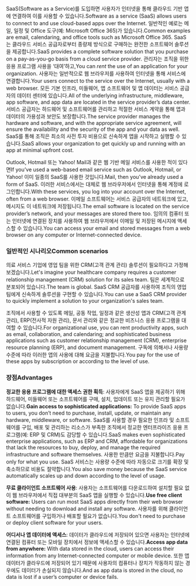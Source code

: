 <span data-ttu-id="27c60-101">SaaS(Software as a Service)를 도입하면 사용자가 인터넷을 통해 클라우드 기반 앱에 연결하여 이를 사용할 수 있습니다.</span><span class="sxs-lookup"><span data-stu-id="27c60-101">Software as a service (SaaS) allows users to connect to and use cloud-based apps over the Internet.</span></span> <span data-ttu-id="27c60-102">일반적인 예로는 메일, 일정 및 Office 도구(예: Microsoft Office 365)가 있습니다.</span><span class="sxs-lookup"><span data-stu-id="27c60-102">Common examples are email, calendaring, and office tools such as Microsoft Office 365.</span></span> <span data-ttu-id="27c60-103">SaaS는 클라우드 서비스 공급자로부터 종량제 방식으로 구매하는 완전한 소프트웨어 솔루션을 제공합니다.</span><span class="sxs-lookup"><span data-stu-id="27c60-103">SaaS provides a complete software solution that you purchase on a pay-as-you-go basis from a cloud service provider.</span></span> <span data-ttu-id="27c60-104">관리자는 조직을 위한 응용 프로그램 사용을 ‘대여’하고,</span><span class="sxs-lookup"><span data-stu-id="27c60-104">You can *rent* the use of an application for your organization.</span></span> <span data-ttu-id="27c60-105">사용자는 일반적으로 웹 브라우저를 사용하여 인터넷을 통해 서비스에 연결합니다.</span><span class="sxs-lookup"><span data-stu-id="27c60-105">Your users connect to the service over the Internet, usually with a web browser.</span></span> <span data-ttu-id="27c60-106">모든 기본 인프라, 미들웨어, 앱 소프트웨어 및 앱 데이터는 서비스 공급자의 데이터 센터에 있습니다.</span><span class="sxs-lookup"><span data-stu-id="27c60-106">All of the underlying infrastructure, middleware, app software, and app data are located in the service provider’s data center.</span></span> <span data-ttu-id="27c60-107">서비스 공급자는 하드웨어 및 소프트웨어를 관리하고 적절한 서비스 계약을 통해 앱과 데이터의 가용성과 보안도 보장합니다.</span><span class="sxs-lookup"><span data-stu-id="27c60-107">The service provider manages the hardware and software, and with the appropriate service agreement, will ensure the availability and the security of the app and your data as well.</span></span> <span data-ttu-id="27c60-108">SaaS를 통해 조직은 최소의 사전 투자 비용으로 신속하게 앱을 시작하고 실행할 수 있습니다.</span><span class="sxs-lookup"><span data-stu-id="27c60-108">SaaS allows your organization to get quickly up and running with an app at minimal upfront cost.</span></span>

<span data-ttu-id="27c60-109">Outlook, Hotmail 또는 Yahoo! Mail과 같은 웹 기반 메일 서비스를 사용한 적이 있다면</span><span class="sxs-lookup"><span data-stu-id="27c60-109">If you’ve used a web-based email service such as Outlook, Hotmail, or Yahoo!</span></span> <span data-ttu-id="27c60-110">이미 일종의 SaaS를 사용한 것입니다.</span><span class="sxs-lookup"><span data-stu-id="27c60-110">Mail, then you’ve already used a form of SaaS.</span></span> <span data-ttu-id="27c60-111">이러한 서비스에서는 대체로 웹 브라우저에서 인터넷을 통해 계정에 로그인합니다.</span><span class="sxs-lookup"><span data-stu-id="27c60-111">With these services, you log into your account over the Internet, often from a web browser.</span></span> <span data-ttu-id="27c60-112">이메일 소프트웨어는 서비스 공급자의 네트워크에 있고, 메시지도 이 네트워크에 저장됩니다.</span><span class="sxs-lookup"><span data-stu-id="27c60-112">The email software is located on the service provider’s network, and your messages are stored there too.</span></span> <span data-ttu-id="27c60-113">임의의 컴퓨터 또는 인터넷에 연결된 장치를 사용하여 웹 브라우저에서 이메일 및 저장된 메시지에 액세스할 수 있습니다.</span><span class="sxs-lookup"><span data-stu-id="27c60-113">You can access your email and stored messages from a web browser on any computer or Internet-connected device.</span></span>

### <a name="common-scenarios"></a><span data-ttu-id="27c60-114">일반적인 시나리오</span><span class="sxs-lookup"><span data-stu-id="27c60-114">Common scenarios</span></span>

<span data-ttu-id="27c60-115">의료 서비스 기업에 영업 팀을 위한 CRM(고객 관계 관리) 솔루션이 필요하다고 가정해 보겠습니다.</span><span class="sxs-lookup"><span data-stu-id="27c60-115">Let's imagine your healthcare company requires a customer relationship management (CRM) solution for its sales team.</span></span> <span data-ttu-id="27c60-116">팀은 세계적으로 분포되어 있습니다.</span><span class="sxs-lookup"><span data-stu-id="27c60-116">The team is global.</span></span> <span data-ttu-id="27c60-117">SaaS CRM 공급자를 사용하여 조직의 영업 팀에게 신속하게 솔루션을 구현할 수 있습니다.</span><span class="sxs-lookup"><span data-stu-id="27c60-117">You can use a SaaS CRM provider to quickly implement a solution to your organization's sales team.</span></span>

<span data-ttu-id="27c60-118">조직에서 사용할 수 있도록 메일, 공동 작업, 일정과 같은 생산성 앱과 CRM(고객 관계 관리), ERP(전사적 자원 관리), 문서 관리와 같은 정교한 비즈니스 응용 프로그램을 대여할 수 있습니다.</span><span class="sxs-lookup"><span data-stu-id="27c60-118">For organizational use, you can rent productivity apps, such as email, collaboration, and calendaring; and sophisticated business applications such as customer relationship management (CRM), enterprise resource planning (ERP), and document management.</span></span> <span data-ttu-id="27c60-119">구독에 의해서나 사용량 수준에 따라 이러한 앱의 사용에 대해 요금을 지불합니다.</span><span class="sxs-lookup"><span data-stu-id="27c60-119">You pay for the use of these apps by subscription or according to the level of use.</span></span>

### <a name="advantages"></a><span data-ttu-id="27c60-120">장점</span><span class="sxs-lookup"><span data-stu-id="27c60-120">Advantages</span></span>

<span data-ttu-id="27c60-121">**정교한 응용 프로그램에 대한 액세스 권한 획득**: 사용자에게 SaaS 앱을 제공하기 위해 하드웨어, 미들웨어 또는 소프트웨어를 구매, 설치, 업데이트 또는 유지 관리할 필요가 없습니다.</span><span class="sxs-lookup"><span data-stu-id="27c60-121">**Gain access to sophisticated applications:** To provide SaaS apps to users, you don’t need to purchase, install, update, or maintain any hardware, middleware, or software.</span></span> <span data-ttu-id="27c60-122">SaaS를 사용할 경우 필요한 인프라 및 소프트웨어를 구입, 배포 및 관리하는 리소스가 부족한 조직에서 정교한 엔터프라이즈 응용 프로그램(예: ERP 및 CRM)도 감당할 수 있습니다.</span><span class="sxs-lookup"><span data-stu-id="27c60-122">SaaS makes even sophisticated enterprise applications, such as ERP and CRM, affordable for organizations that lack the resources to buy, deploy, and manage the required infrastructure and software themselves.</span></span>
<span data-ttu-id="27c60-123">사용한 만큼만 요금을 지불합니다.</span><span class="sxs-lookup"><span data-stu-id="27c60-123">Pay only for what you use.</span></span> <span data-ttu-id="27c60-124">SaaS 서비스는 사용량 수준에 따라 자동으로 크기를 확장 및 축소하므로 비용도 절약합니다.</span><span class="sxs-lookup"><span data-stu-id="27c60-124">You also save money because the SaaS service automatically scales up and down according to the level of usage.</span></span>

<span data-ttu-id="27c60-125">**무료 클라이언트 소프트웨어 사용**: 사용자는 소프트웨어를 다운로드하여 설치할 필요 없이 웹 브라우저에서 직접 대부분의 SaaS 앱을 실행할 수 있습니다.</span><span class="sxs-lookup"><span data-stu-id="27c60-125">**Use free client software:** Users can run most SaaS apps directly from their web browser without needing to download and install any software.</span></span> <span data-ttu-id="27c60-126">사용자를 위해 클라이언트 소프트웨어를 구입하거나 배포할 필요가 없습니다.</span><span class="sxs-lookup"><span data-stu-id="27c60-126">You don't need to purchase or deploy client software for your users.</span></span>

<span data-ttu-id="27c60-127">**어디서나 앱 데이터에 액세스**: 데이터가 클라우드에 저장되어 있으면 사용자는 인터넷에 연결된 컴퓨터 또는 모바일 장치에서 정보에 액세스할 수 있습니다.</span><span class="sxs-lookup"><span data-stu-id="27c60-127">**Access app data from anywhere:** With data stored in the cloud, users can access their information from any Internet-connected computer or mobile device.</span></span> <span data-ttu-id="27c60-128">또한 앱 데이터가 클라우드에 저장되어 있기 때문에 사용자의 컴퓨터나 장치가 작동하지 않는 경우에도 데이터가 손실되지 않습니다.</span><span class="sxs-lookup"><span data-stu-id="27c60-128">And as app data is stored in the cloud, no data is lost if a user’s computer or device fails.</span></span>
